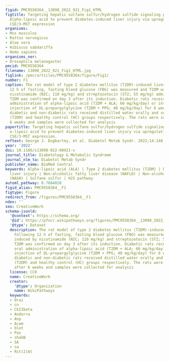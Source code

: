 ```yaml
---
figid: PMC9558364__13098_2022_921_Fig1_HTML
figtitle: Targeting hepatic sulfane sulfur/hydrogen sulfide signaling pathway with
  Alpha-lipoic acid to prevent diabetes-induced liver injury via upregulating hepatic
  CSE/3-MST expression
organisms:
- Mus musculus
- Rattus norvegicus
- Aloe vera
- Hibiscus sabdariffa
- Homo sapiens
organisms_ner:
- Drosophila melanogaster
pmcid: PMC9558364
filename: 13098_2022_921_Fig1_HTML.jpg
figlink: /pmc/articles/PMC9558364/figure/Fig1/
number: F1
caption: The rat model of type 2 diabetes mellitus (T2DM)-induced liver injury. Following
  12 h of fasting, fasting blood glucose (FBG) was measured and T2DM was induced by
  nicotinamide (NIC; 110 mg/kg) and streptozotocin (STZ; 55 mg/kg) administration.
  T2DM was confirmed on day 3 after its induction. Diabetic rats received either oral
  administration of alpha-lipoic acid (T2DM + ALA; 60 mg/kg/day) or intraperitoneal
  injection of DL-propargylglycine (T2DM + PPG; 40 mg/kg/day) for 6 weeks. Untreated
  diabetic and non-diabetic rats received distilled water orally and served as diabetic
  (T2DM) and healthy control (HC) groups respectively. The rats were sacrificed after
  6 weeks and samples were collected for analysis
papertitle: Targeting hepatic sulfane sulfur/hydrogen sulfide signaling pathway with
  α-lipoic acid to prevent diabetes-induced liver injury via upregulating hepatic
  CSE/3-MST expression.
reftext: George J. Dugbartey, et al. Diabetol Metab Syndr. 2022;14:148.
year: '2022'
doi: 10.1186/s13098-022-00921-x
journal_title: Diabetology & Metabolic Syndrome
journal_nlm_ta: Diabetol Metab Syndr
publisher_name: BioMed Central
keywords: Alpha-lipoic acid (ALA) | Type 2 diabetes mellitus (T2DM) | Diabetes-induced
  liver injury | Non-alcoholic fatty liver disease (NAFLD) | Non-alcoholic steatohepatitis
  (NASH) | Sulfane sulfur | H2S pathway
automl_pathway: 0.7684028
figid_alias: PMC9558364__F1
figtype: Figure
redirect_from: /figures/PMC9558364__F1
ndex: ''
seo: CreativeWork
schema-jsonld:
  '@context': https://schema.org/
  '@id': https://pfocr.wikipathways.org/figures/PMC9558364__13098_2022_921_Fig1_HTML.html
  '@type': Dataset
  description: The rat model of type 2 diabetes mellitus (T2DM)-induced liver injury.
    Following 12 h of fasting, fasting blood glucose (FBG) was measured and T2DM was
    induced by nicotinamide (NIC; 110 mg/kg) and streptozotocin (STZ; 55 mg/kg) administration.
    T2DM was confirmed on day 3 after its induction. Diabetic rats received either
    oral administration of alpha-lipoic acid (T2DM + ALA; 60 mg/kg/day) or intraperitoneal
    injection of DL-propargylglycine (T2DM + PPG; 40 mg/kg/day) for 6 weeks. Untreated
    diabetic and non-diabetic rats received distilled water orally and served as diabetic
    (T2DM) and healthy control (HC) groups respectively. The rats were sacrificed
    after 6 weeks and samples were collected for analysis
  license: CC0
  name: CreativeWork
  creator:
    '@type': Organization
    name: WikiPathways
  keywords:
  - Orai
  - cn
  - CkIIbeta
  - Andorra
  - Anp
  - Acam
  - blot
  - Pas
  - shakB
  - SA
  - sa
  - Rst(2)At
---
```

